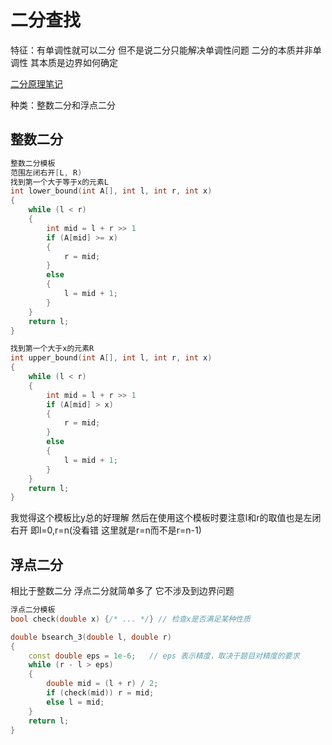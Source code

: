 # 二分查找

特征：有单调性就可以二分 但不是说二分只能解决单调性问题
二分的本质并非单调性 其本质是边界如何确定

[二分原理笔记](https://www.acwing.com/solution/content/123954/)

种类：整数二分和浮点二分

## 整数二分

```cpp
整数二分模板
范围左闭右开[L, R)
找到第一个大于等于x的元素L
int lower_bound(int A[], int l, int r, int x)
{
    while (l < r)
    {
        int mid = l + r >> 1
        if (A[mid] >= x)
        {
            r = mid;
        }
        else
        {
            l = mid + 1;
        }
    }
    return l;
}

找到第一个大于x的元素R
int upper_bound(int A[], int l, int r, int x)
{
    while (l < r)
    {
        int mid = l + r >> 1
        if (A[mid] > x)
        {
            r = mid;
        }
        else
        {
            l = mid + 1;
        }
    }
    return l;
}
```
我觉得这个模板比y总的好理解 然后在使用这个模板时要注意l和r的取值也是左闭右开
即l=0,r=n(没看错 这里就是r=n而不是r=n-1)

## 浮点二分

相比于整数二分 浮点二分就简单多了 它不涉及到边界问题

```cpp
浮点二分模板
bool check(double x) {/* ... */} // 检查x是否满足某种性质

double bsearch_3(double l, double r)
{
    const double eps = 1e-6;   // eps 表示精度，取决于题目对精度的要求
    while (r - l > eps)
    {
        double mid = (l + r) / 2;
        if (check(mid)) r = mid;
        else l = mid;
    }
    return l;
}
```
